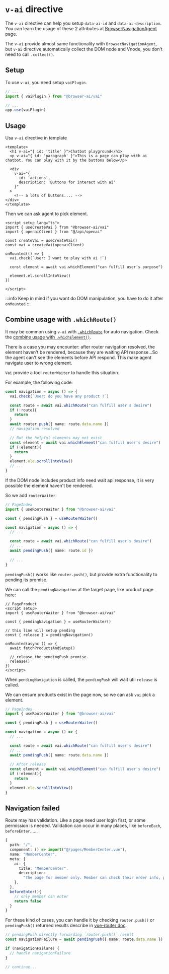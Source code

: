 # `v-ai` directive
The `v-ai` directive can help you setup `data-ai-id` and `data-ai-description`. You can learn the usage of these 2 attributes at [BrowserNavigationAgent](../guide/browser-agent) page.

The `v-ai` provide almost same functionality with `BrowserNavigationAgent`, but `v-ai` directive automatically collect the DOM node and Vnode, you don't need to call `.collect()`. 


## Setup
To use `v-ai`, you need setup `vaiPlugin`.

```ts
// ...
import { vaiPlugin } from "@browser-ai/vai"

// ...
app.use(vaiPlugin)
```

## Usage
Usa `v-ai` directive in template

```vue
<template>
  <h1 v-ai="{ id: 'title' }">Chatbot playground</h1>
  <p v-ai="{ id: 'paragraph' }">This is a page can play with ai chatbot. You can play with it by the buttons below</p>

  <div 
    v-ai="{
      id: 'actions',
      description: 'Buttons for interact with ai'
    }"
  >
    <!-- a lots of buttons.... -->
</div>
</template>
```

Then we can ask agent to pick element.

```vue
<script setup lang="ts">
import { useCreateVai } from "@browser-ai/vai"
import { openaiClient } from "@/api/openai"

const createVai = useCreateVai()
const vai = createVai(openaiClient)

onMounted(() => {
  vai.check(`User: I want to play with ai !`)

  const element = await vai.whichElement("can fulfill user's purpose")

  element.el.scrollIntoView()
})

</script>
```

:::info
Keep in mind if you want do DOM manipulation, you have to do it after `onMounted`
:::

## Combine usage with `.whichRoute()`
It may be common using `v-ai` with [`.whichRoute`](./vue-router) for auto navigation. Check the [combine usage with `.whichElement()`](./vue-router#combine-usage-with-whichelement).

There is a case you may encounter: after router navigation resolved, the element haven't be rendered, because they are waiting API response...So the agent can't see the elements before API respond. This make agent navigate user to wrong element.

`Vai` provide a tool `routerWaiter` to handle this situation.

For example, the following code:

```ts
const navigation = async () => {
  vai.check(`User: do you have any product ?`)

  const route = await vai.whichRoute("can fulfill user's desire")
  if (!route){
    return
  }
  await router.push({ name: route.data.name })
  // navigation resolved

  // But the helpful elements may not exist
  const element = await vai.whichElement("can fulfill user's desire")
  if (!element){
    return
  }
  element.ele.scrollIntoView()
  // ...
}
```
If the DOM node includes product info need wait api response, it is very possible the element haven't be rendered.

So we add `routerWaiter`:

```ts
// PageIndex
import { useRouterWaiter } from "@browser-ai/vai"

const { pendingPush } = useRouterWaiter()

const navigation = async () => {
  // ...

  const route = await vai.whichRoute("can fulfill user's desire")
  // ...
  await pendingPush({ name: route.id })
  
  // ...
}
```

`pendingPush()` works like `router.push()`, but provide extra functionality to pending its promise.

We can call the `pendingNavigation` at the target page, like product page here:

```vue
// PageProduct
<script setup>
import { useRouterWaiter } from "@browser-ai/vai"

const { pendingNavigation } = useRouterWaiter()

// this line will setup pending
const { release } = pendingNavigation()

onMounted(async () => {
  await fetchProductsAndSetup()
  
  // release the pendingPush promise.
  release()
})
</script>
```

When `pendingNavigation` is called, the `pendingPush` will wait util `release` is called. 

We can ensure products exist in the page now, so we can ask `vai` pick a element.


```ts
// PageIndex
import { useRouterWaiter } from "@browser-ai/vai"

const { pendingPush } = useRouterWaiter()

const navigation = async () => {
  // ...

  const route = await vai.whichRoute("can fulfill user's desire")
  // ...
  await pendingPush({ name: route.data.name })
  
  // After release
  const element = await vai.whichElement("can fulfill user's desire")
  if (!element){
    return
  }
  element.ele.scrollIntoView()
}
```

## Navigation failed
Route may has validation. Like a page need user login first, or some permission is needed. Validation can occur in many places, like `beforeEach`, `beforeEnter`...... 

```ts
{
  path: "/",
  component: () => import("@/pages/MemberCenter.vue"),
  name: "MemberCenter",
  meta: {
    ai: {
      title: "MemberCenter",
      description:
        "The page for member only. Member can check their order info, personal info and manage their credit cards.",
    },
  },
  beforeEnter(){
    // only member can enter
    return false
  }
}
```

For these kind of cases, you can handle it by checking `router.push()` or `pendingPush()` returned results describe in [vue-router doc](https://router.vuejs.org/guide/advanced/navigation-failures.html#Detecting-Navigation-Failures).

```ts
// pendingPush directly forwarding `router.push()` result
const navigationFailure = await pendingPush({ name: route.data.name })

if (navigationFailure) {
  // handle navigationFailure
}

// continue...

```